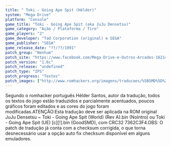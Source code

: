 ```yaml
---
title: " Toki - Going Ape Spit (Hélder)"
system: "Mega Drive"
platform: "Console"
game_title: "Toki - Going Ape Spit (aka JuJu Densetsu)"
game_category: "Ação / Plataforma / Tiro"
game_players: "2"
game_developer: "Tad Corporation (original) e SEGA"
game_publisher: "SEGA"
game_release_date: "??/??/1991"
patch_group: "Nenhum"
patch_site: "https://www.facebook.com/Mega-Drive-e-Outros-Arcades-1621462371436014/"
patch_version: "1.6c"
patch_release: "undefined"
patch_type: "IPS"
patch_progress: "Textos"
patch_images: ["http://www.romhackers.org/imagens/traducoes/%5BSMD%5D%20Toki%20-%20Going%20Ape%20Spit%20-%20H%C3%A9lder%20-%201.png","http://www.romhackers.org/imagens/traducoes/%5BSMD%5D%20Toki%20-%20Going%20Ape%20Spit%20-%20H%C3%A9lder%20-%202.png","http://www.romhackers.org/imagens/traducoes/%5BSMD%5D%20Toki%20-%20Going%20Ape%20Spit%20-%20H%C3%A9lder%20-%203.png"]
---
```

Segundo o romhacker português Hélder Santos, autor da tradução, todos os textos do jogo estão traduzidos e parcialmente acentuados, poucos gráficos foram editados e as cores do jogo foram modificadas.ATENÇÃO:Esta tradução deve ser aplicada na ROM original JuJu Densetsu ~ Toki - Going Ape Spit (World) (Rev A).bin (NoIntro) ou Toki - Going Ape Spit (UE) [c][!].bin (GoodSMD), com CRC32 7362C3F4.OBS: O patch de tradução já conta com a checksum corrigida, o que torna desnecessário usar a opção auto fix checksum disponível em alguns emuladores.